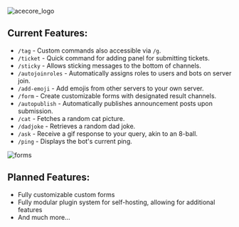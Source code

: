 ![acecore_logo](https://github.com/vaporvee/acecore/assets/80621863/6b69cec0-526c-472f-b4af-1914f46c2ca2)

## Current Features:
- `/tag` - Custom commands also accessible via `/g`.
- `/ticket` - Quick command for adding panel for submitting tickets.
- `/sticky` - Allows sticking messages to the bottom of channels.
- `/autojoinroles` - Automatically assigns roles to users and bots on server join.
- `/add-emoji` - Add emojis from other servers to your own server.
- `/form` - Create customizable forms with designated result channels.
- `/autopublish` - Automatically publishes announcement posts upon submission.
- `/cat` - Fetches a random cat picture.
- `/dadjoke` - Retrieves a random dad joke.
- `/ask` - Receive a gif response to your query, akin to an 8-ball.
- `/ping` - Displays the bot's current ping.

![forms](https://github.com/vaporvee/acecore/assets/80621863/2c12277e-9d47-4161-86bc-394d1016e743)

## Planned Features:
- Fully customizable custom forms
- Fully modular plugin system for self-hosting, allowing for additional features
- And much more...

